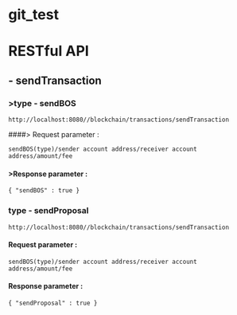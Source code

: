 # git_test

# RESTful API

## - sendTransaction

### >type - sendBOS

```
http://localhost:8080//blockchain/transactions/sendTransaction
```
####> Request parameter :
```
sendBOS(type)/sender account address/receiver account address/amount/fee
```
#### >Response parameter :
```
{ "sendBOS" : true }
```

### type - sendProposal

```
http://localhost:8080//blockchain/transactions/sendTransaction
```
#### Request parameter :
```
sendBOS(type)/sender account address/receiver account address/amount/fee
```
#### Response parameter :
```
{ "sendProposal" : true }
```